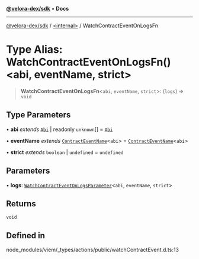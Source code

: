 [**@velora-dex/sdk**](../../README.md) • **Docs**

***

[@velora-dex/sdk](../../globals.md) / [\<internal\>](../README.md) / WatchContractEventOnLogsFn

# Type Alias: WatchContractEventOnLogsFn()\<abi, eventName, strict\>

> **WatchContractEventOnLogsFn**\<`abi`, `eventName`, `strict`\>: (`logs`) => `void`

## Type Parameters

• **abi** *extends* [`Abi`](Abi.md) \| readonly `unknown`[] = [`Abi`](Abi.md)

• **eventName** *extends* [`ContractEventName`](ContractEventName.md)\<`abi`\> = [`ContractEventName`](ContractEventName.md)\<`abi`\>

• **strict** *extends* `boolean` \| `undefined` = `undefined`

## Parameters

• **logs**: [`WatchContractEventOnLogsParameter`](WatchContractEventOnLogsParameter.md)\<`abi`, `eventName`, `strict`\>

## Returns

`void`

## Defined in

node\_modules/viem/\_types/actions/public/watchContractEvent.d.ts:13
